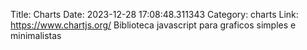 Title: Charts
Date: 2023-12-28 17:08:48.311343
Category: charts
Link: https://www.chartjs.org/
Biblioteca javascript para graficos simples e minimalistas
